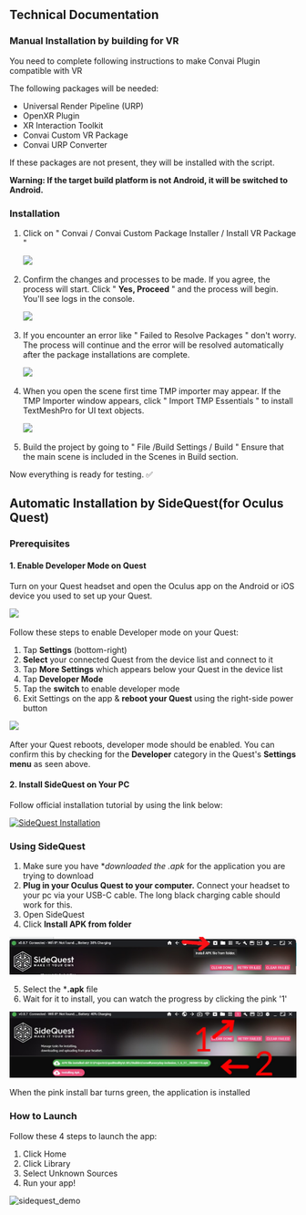 ## Technical Documentation

### Manual Installation by building for VR 
You need to complete following instructions to make Convai Plugin compatible with VR

The following packages will be needed:
- Universal Render Pipeline (URP)
- OpenXR Plugin
- XR Interaction Toolkit
- Convai Custom VR Package
- Convai URP Converter
  
If these packages are not present, they will be installed with the script.

**Warning: If the target build platform is not Android, it will be switched to Android.**

### Installation
1. Click on " Convai / Convai Custom Package Installer / Install VR Package "

   <img src="https://3358478024-files.gitbook.io/~/files/v0/b/gitbook-x-prod.appspot.com/o/spaces%2FEtUJA212Zc1S9ACc8T4l%2Fuploads%2F21bOM5YePk9F46dEKSkr%2FConvaiCustomPackageInstaller.png?alt=media&token=c20d32f6-aff5-459f-8213-e0ce83bc8f1d">
   
2. Confirm the changes and processes to be made. If you agree, the process will start. Click " **Yes, Proceed** " and the process will begin. You'll see logs in the console.

   <img src="https://3358478024-files.gitbook.io/~/files/v0/b/gitbook-x-prod.appspot.com/o/spaces%2FEtUJA212Zc1S9ACc8T4l%2Fuploads%2FGy6nnyA0L2vgaXXLQkF9%2FConvaiCustomPackageInstallerConfirmWindow.png?alt=media&token=2ae378ec-0aac-4b34-b377-6db86af7b013">

3. If you encounter an error like " Failed to Resolve Packages " don't worry. The process will continue and the error will be resolved automatically after the package installations are complete.

   <img src="https://3358478024-files.gitbook.io/~/files/v0/b/gitbook-x-prod.appspot.com/o/spaces%2FEtUJA212Zc1S9ACc8T4l%2Fuploads%2FPfhlasAaDsBnTIckCmct%2FVRLogs.png?alt=media&token=8dff5c2d-7331-4815-9254-34022be73dd3">

4. When you open the scene first time TMP importer may appear. If the TMP Importer window appears, click " Import TMP Essentials " to install TextMeshPro for UI text objects.

   <img src="https://3358478024-files.gitbook.io/~/files/v0/b/gitbook-x-prod.appspot.com/o/spaces%2FEtUJA212Zc1S9ACc8T4l%2Fuploads%2F69nbgYYrti9eBL9Ogfbo%2FAutomaticallyImportTMPEssentials.png?alt=media&token=31bdc58f-c282-4d6d-88db-8ff7ae9a1045">

5. Build the project by going to " File /Build Settings / Build " Ensure that the main scene is included in the Scenes in Build section.

Now everything is ready for testing. ✅

## Automatic Installation by SideQuest(for Oculus Quest)

### Prerequisites

#### 1. Enable Developer Mode on Quest

Turn on your Quest headset and open the Oculus app on the Android or iOS device you used to set up your Quest.

<img src="https://cdn-learn.adafruit.com/assets/assets/000/086/760/medium800/hacks_app-dev-mode.png?1578521683">

Follow these steps to enable Developer mode on your Quest:

1. Tap **Settings** (bottom-right)
2. **Select** your connected Quest from the device list and connect to it
3. Tap **More Settings** which appears below your Quest in the device list
4. Tap **Developer Mode**
5. Tap the **switch** to enable developer mode
6. Exit Settings on the app & **reboot your Quest** using the right-side power button

<img src="https://cdn-learn.adafruit.com/assets/assets/000/086/757/medium800/hacks_quest-dev-menu.png?1578521198">

After your Quest reboots, developer mode should be enabled. You can confirm this by checking for the **Developer** category in the Quest's **Settings menu** as seen above.

#### 2. Install SideQuest on Your PC

Follow official installation tutorial by using the link below:

[![SideQuest Installation](https://img.youtube.com/vi/d7qeXI-h4A8/0.jpg)](https://www.youtube.com/watch?v=d7qeXI-h4A8)

### Using SideQuest

1. Make sure you have **downloaded the *.apk** for the application you are trying to download
2. **Plug in your  Oculus Quest  to your computer.** Connect your headset to your pc via your USB-C cable. The long black charging cable should work for this.
3. Open SideQuest
4. Click **Install APK from folder**

<img src="https://github.com/akinogunc/VR-Assistant-Convai/blob/main/sidequest1.png">

5. Select the  ***.apk** file
6. Wait for it to install, you can watch the progress by clicking the pink '1'

<img src="https://github.com/akinogunc/VR-Assistant-Convai/blob/main/sidequest2.jpeg">

When the  pink install bar turns green,  the application is installed

### How to Launch

Follow these 4 steps to launch the app:

1. Click Home
2. Click Library
3. Select Unknown Sources
4. Run your app!

![sidequest_demo](https://github.com/akinogunc/VR-Assistant-Convai/assets/40795413/99389f28-7ada-481e-94aa-ff800e90e29f)

